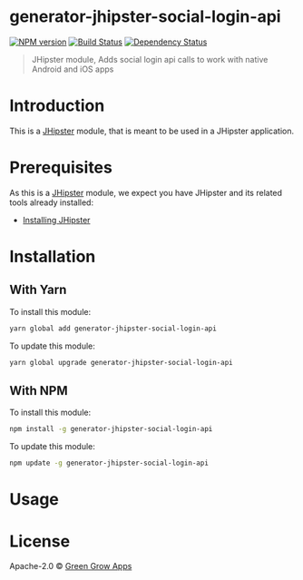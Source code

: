 # generator-jhipster-social-login-api
[![NPM version][npm-image]][npm-url] [![Build Status][travis-image]][travis-url] [![Dependency Status][daviddm-image]][daviddm-url]
> JHipster module, Adds social login api calls to work with native Android and iOS apps

# Introduction

This is a [JHipster](http://jhipster.github.io/) module, that is meant to be used in a JHipster application.

# Prerequisites

As this is a [JHipster](http://jhipster.github.io/) module, we expect you have JHipster and its related tools already installed:

- [Installing JHipster](https://jhipster.github.io/installation.html)

# Installation

## With Yarn

To install this module:

```bash
yarn global add generator-jhipster-social-login-api
```

To update this module:

```bash
yarn global upgrade generator-jhipster-social-login-api
```

## With NPM

To install this module:

```bash
npm install -g generator-jhipster-social-login-api
```

To update this module:

```bash
npm update -g generator-jhipster-social-login-api
```

# Usage

# License

Apache-2.0 © [Green Grow Apps](https://greengrowapps.com)


[npm-image]: https://img.shields.io/npm/v/generator-jhipster-social-login-api.svg
[npm-url]: https://npmjs.org/package/generator-jhipster-social-login-api
[travis-image]: https://travis-ci.org/greengrowapps/generator-jhipster-social-login-api.svg?branch=master
[travis-url]: https://travis-ci.org/greengrowapps/generator-jhipster-social-login-api
[daviddm-image]: https://david-dm.org/greengrowapps/generator-jhipster-social-login-api.svg?theme=shields.io
[daviddm-url]: https://david-dm.org/greengrowapps/generator-jhipster-social-login-api
